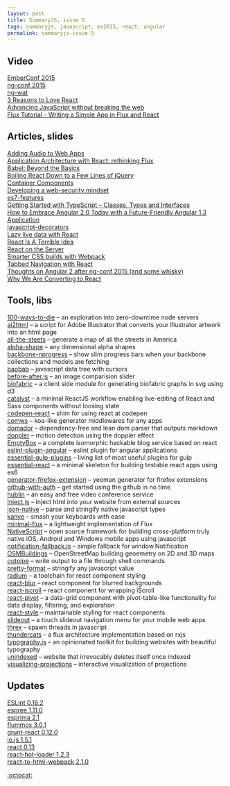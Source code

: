 ```yaml
---
layout: post
title: SummaryJS, issue 5
tags: summaryjs, javascript, es2015, react, angular
permalink: summaryjs-issue-5
---
```


Video
-----

[EmberConf 2015](https://www.youtube.com/playlist?list=PLE7tQUdRKcyacwiUPs0CjPYt6tJub4xXU#emberconf)  
[ng-conf 2015](https://www.youtube.com/playlist?list=PLOETEcp3DkCoNnlhE-7fovYvqwVPrRiY7)  
[ng-wat](http://www.youtube.com/watch?v=M_Wp-2XA9ZU)  
[3 Reasons to Love React](http://www.youtube.com/watch?v=IkQ5r6kNiN8)    
[Advancing JavaScript without breaking the web](https://www.youtube.com/watch?v=RVEntHvof2w)  
[Flux Tutorial - Writing a Simple App in Flux and React](http://www.youtube.com/watch?v=o5E894TmHJg)

Articles, slides
----------------

[Adding Audio to Web Apps](http://developer.telerik.com/featured/adding-audio-to-web-apps/)  
[Application Architecture with React: rethinking Flux](http://dialelo.github.io/application-architecture-with-react-rethinking-flux.html)  
[Babel: Beyond the Basics](https://speakerdeck.com/sebmck/babel-beyond-the-basics)  
[Boiling React Down to a Few Lines of jQuery](http://hackflow.com/blog/2015/03/08/boiling-react-down-to-few-lines-in-jquery/)  
[Container Components](https://medium.com/@learnreact/container-components-c0e67432e005)  
[Developing a web-security mindset](https://frederic-hemberger.de/talks/concat-websecurity/#/cover)  
[es7-features](https://github.com/hemanth/es7-features)  
[Getting Started with TypeScript – Classes, Types and Interfaces](http://weblogs.asp.net/dwahlin/getting-started-with-typescript-classes-static-types-and-interfaces)  
[How to Embrace Angular 2.0 Today with a Future-Friendly Angular 1.3 Application](http://rangle.io/bloghow-to-embrace-angular-2-today-with-future-friendly-angular-1-3/)  
[javascript-decorators](https://github.com/wycats/javascript-decorators)  
[Lazy live data with React](https://medium.com/@jbscript/lazy-live-data-with-react-79ed1cb1f4d6)  
[React Is A Terrible Idea](https://www.pandastrike.com/posts/20150311-react-bad-idea)  
[React on the Server](http://kevnz.github.io/serversidereact/)  
[Smarter CSS builds with Webpack](http://bensmithett.com/smarter-css-builds-with-webpack/)  
[Tabbed Navigation with React](http://codepen.io/trey/blog/tabbed-navigation-react)  
[Thoughts on Angular 2 after ng-conf 2015 (and some whisky)](https://medium.com/@aripalo/thoughts-on-angular-2-after-ng-conf-2015-and-some-whisky-8392c260095c)  
[Why We Are Converting to React](http://www.crashlytics.com/blog/building-user-interfaces-with-react/)

Tools, libs
-----------

[100-ways-to-die](https://github.com/lapwinglabs/100-ways-to-die) – an exploration into zero-downtime node servers  
[ai2html](https://github.com/newsdev/ai2html/) – a script for Adobe Illustrator that converts your Illustrator artwork into an html page  
[all-the-steets](https://github.com/vicapow/all-the-steets) – generate a map of all the streets in America  
[alpha-shape](https://github.com/mikolalysenko/alpha-shape) – any dimensional alpha shapes  
[backbone-nprogress](https://github.com/shuvalov-anton/backbone-nprogress) – show slim progress bars when your backbone collections and models are fetching  
[baobab](https://github.com/Yomguithereal/baobab) – javascript data tree with cursors  
[before-after.js](https://github.com/jotform/before-after.js) – an image comparision slider  
[biofabric](https://github.com/maxogden/biofabric) – a client side module for generating biofabric graphs in svg using d3  
[catalyst](https://github.com/njsuperfreak/catalyst) – a minimal ReactJS workflow enabling live-editing of React and Sass components without loosing state  
[codepen-react](https://github.com/bradleyboy/codepen-react) – shim for using react at codepen  
[comws](https://github.com/shes/comws) – koa-like generator middlewares for any apps  
[domador](https://github.com/bevacqua/domador) – dependency-free and lean dom parser that outputs markdown  
[doppler](https://github.com/DanielRapp/doppler) – motion detection using the doppler effect  
[EmptyBox](https://github.com/christianalfoni/EmptyBox) – a complete isomorphic hackable blog service based on react  
[eslint-plugin-angular](https://github.com/Gillespie59/eslint-plugin-angular) – eslint plugin for angular applications  
[essential-gulp-plugins](https://github.com/Pestov/essential-gulp-plugins) – living list of most useful plugins for gulp  
[essential-react](https://github.com/pheuter/essential-react) – a minimal skeleton for building testable react apps using es6  
[generator-firefox-extension](https://github.com/dgil/generator-firefox-extension) – yeoman generator for firefox extensions  
[github-with-auth](https://github.com/freeall/github-with-auth) – get started using the github in no time  
[hublin](https://github.com/linagora/hublin) – an easy and free video conference service  
[Inject.js](https://github.com/Matthew-Dove/Inject) – inject html into your website from external sources  
[json-native](https://github.com/dustinhayes/json-native) – parse and stringify native javascript types  
[kanye](https://github.com/bevacqua/kanye) – smash your keyboards with ease  
[minimal-flux](https://github.com/malte-wessel/minimal-flux) – a lightweight implementation of Flux  
[NativeScript](https://github.com/NativeScript/NativeScript) – open source framework for building cross-platform truly native iOS, Android and Windows mobile apps using javascript  
[notification-fallback.js](https://github.com/drKraken/notification-fallback.js) – simple fallback for window.Notification  
[OSMBuildings](https://github.com/OSMBuildings/OSMBuildings) – OpenStreetMap building geoemetry on 2D and 3D maps  
[outpipe](https://github.com/substack/outpipe) – write output to a file through shell commands  
[pretty-format](https://github.com/thejameskyle/pretty-format) – stringify any javascript value  
[radium](https://github.com/FormidableLabs/radium) – a toolchain for react component styling  
[react-blur](https://github.com/javierbyte/react-blur) – react component for blurred backgrounds  
[react-iscroll](https://github.com/schovi/react-iscroll) – react component for wrapping iScroll  
[react-pivot](https://github.com/davidguttman/react-pivot) – a data-grid component with pivot-table-like functionality for data display, filtering, and exploration  
[react-style](https://github.com/js-next/react-style) – maintainable styling for react components  
[slideout](https://github.com/Mango/slideout) – a touch slideout navigation menu for your mobile web apps  
[threx](https://github.com/trevnorris/threx) – spawn threads in javascript  
[thundercats](https://github.com/r3dm/thundercats) – a flux architecture implementation based on rxjs  
[typography.js](https://github.com/KyleAMathews/typography.js) – an opinionated toolkit for building websites with beautiful typography  
[unindexed](https://github.com/mroth/unindexed) – website that irrevocably deletes itself once indexed  
[visualizing-projections](https://github.com/shaunlebron/visualizing-projections) – interactive visualization of projections

Updates
-------

[ESLint 0.16.2](http://eslint.org/blog/2015/03/eslint-0.16.2-released/)  
[espree 1.11.0](https://github.com/eslint/espree/releases/tag/v1.11.0)  
[esprima 2.1](http://blog.jquery.com/2015/03/10/esprima-2-1-released/)  
[flummox 3.0.1](https://github.com/acdlite/flummox/blob/master/CHANGELOG.md#301)  
[grunt-react 0.12.0](https://github.com/ericclemmons/grunt-react)  
[io.js 1.5.1](https://github.com/iojs/io.js/blob/v1.x/CHANGELOG.md#2015-03-09-version-151-rvagg)  
[react 0.13](http://facebook.github.io/react/blog/2015/03/10/react-v0.13.html)  
[react-hot-loader 1.2.3](https://github.com/gaearon/react-hot-loader/blob/master/CHANGELOG.md#123)  
[react-to-html-webpack 2.1.0](https://github.com/markdalgleish/react-to-html-webpack-plugin/blob/master/CHANGELOG.md#210---2015-03-12)  

[:octocat:](https://github.com/olegafx/summaryjs/blob/master/5.md)
